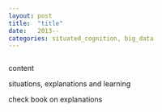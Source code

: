 ```yaml
---
layout: post
title:  "title"
date:   2013--
categories: situated_cognition, big_data
---
```


![]()

content

situations, explanations and learning

check book on explanations 